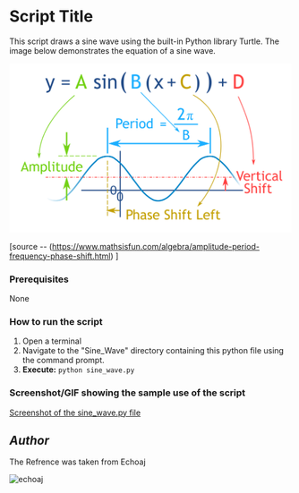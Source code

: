 # Script Title
This script draws a sine wave using the built-in Python library Turtle.
The image below demonstrates the equation of a sine wave.

  ![Screenshot of the sine wave equation](equation.PNG)
  
   [source -- (https://www.mathsisfun.com/algebra/amplitude-period-frequency-phase-shift.html) ]

### Prerequisites
None

### How to run the script
1) Open a terminal
2) Navigate to the "Sine_Wave" directory containing this python file using the command prompt.
3) **Execute:** `python sine_wave.py`

### Screenshot/GIF showing the sample use of the script

   [Screenshot of the sine_wave.py file](screenshot.PNG)


## *Author*
The Refrence was taken from Echoaj
                
![echoaj](https://github.com/echoaj)

